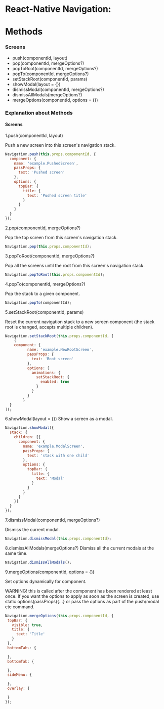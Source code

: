 # React-Native Navigation:

# Methods

### Screens
- push(componentId, layout)
- pop(componentId, mergeOptions?)
- popToRoot(componentId, mergeOptions?)
- popTo(componentId, mergeOptions?)
- setStackRoot(componentId, params)
- showModal(layout = {})
- dismissModal(componentId, mergeOptions?)
- dismissAllModals(mergeOptions?)
- mergeOptions(componentId, options = {})  


### Explanation about Methods

#### Screens

1.push(componentId, layout)

Push a new screen into this screen's navigation stack.

```javascript
Navigation.push(this.props.componentId, {
  component: {
    name: 'example.PushedScreen',
    passProps: {
      text: 'Pushed screen'
    },
    options: {
      topBar: {
        title: {
          text: 'Pushed screen title'
        }
      }
    }
  }
});
```
2.pop(componentId, mergeOptions?)

Pop the top screen from this screen's navigation stack.

```javascript
Navigation.pop(this.props.componentId);
```

3.popToRoot(componentId, mergeOptions?)

Pop all the screens until the root from this screen's navigation stack.

```javascript
Navigation.popToRoot(this.props.componentId);
```

4.popTo(componentId, mergeOptions?)

Pop the stack to a given component.

```javascript
Navigation.popTo(componentId);
```

5.setStackRoot(componentId, params)

Reset the current navigation stack to a new screen component (the stack root is changed, accepts multiple children).

```javascript
Navigation.setStackRoot(this.props.componentId, [
    {
    component: {
          name: 'example.NewRootScreen',
          passProps: {
            text: 'Root screen'
          },
          options: {
            animations: {
              setStackRoot: {
                enabled: true
              }
            }
          }
        }
  }
]);
```
6.showModal(layout = {})
  Show a screen as a modal.

```javascript
Navigation.showModal({
  stack: {
    children: [{
      component: {
        name: 'example.ModalScreen',
        passProps: {
          text: 'stack with one child'
        },
        options: {
          topBar: {
            title: {
              text: 'Modal'
            }
          }
        }
      }
    }]
  }
});
```
7.dismissModal(componentId, mergeOptions?)

Dismiss the current modal.

```javascript
Navigation.dismissModal(this.props.componentId);
```

8.dismissAllModals(mergeOptions?)
Dismiss all the current modals at the same time.

```javascript
Navigation.dismissAllModals();
```
9.mergeOptions(componentId, options = {})

  Set options dynamically for component.

  WARNING! this is called after the component has been rendered at least once. If you want the options to apply as soon as the screen is created, use static options(passProps){...} or pass the options as part of the push/modal etc command.

  ```javascript
  Navigation.mergeOptions(this.props.componentId, {
   topBar: {
     visible: true,
     title: {
       text: 'Title'
     }
   },
   bottomTabs: {

   },
   bottomTab: {

   },
   sideMenu: {

   },
   overlay: {

   }
 });
  ```  
